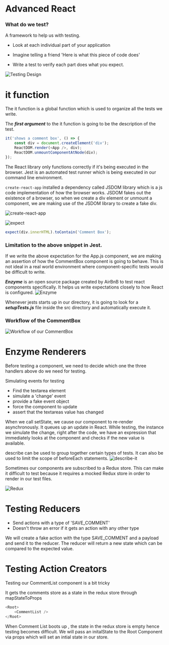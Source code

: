 # Advanced React

### What do we test?

A framework to help us with testing.

- Look at each individual part of your application
- Imagine telling a friend 'Here is what this piece
  of code does'

- Write a test to verify each part does what you expect.


![Testing Design](https://user-images.githubusercontent.com/15992276/58441516-9b52b900-80b0-11e9-8708-65b30e0a94d5.JPG)


# it function

The it function is a global function which is used to organize all the tests we write.

The **_first argument_** to the it function is going to be the description of the test.

```javascript
it('shows a comment box', () => {
	const div = document.createElement('div');
	ReactDOM.render(<App />, div);
	ReactDOM.unmountComponentAtNode(div);
});
```

The React library only functions
correctly if it's being executed in the browser. Jest is an
automated test runner which is being
executed in our command line environment.

`create-react-app` installed a dependency called JSDOM library which is a js code implementation of how the browser works. JSDOM
fakes out the existence of a browser, so when we create a div element or unmount a component, we are making use of the JSDOM library to create a fake div.

![create-react-app](https://user-images.githubusercontent.com/15992276/58441512-9aba2280-80b0-11e9-87c5-0d1fc4eb3571.JPG)


![expect](https://user-images.githubusercontent.com/15992276/58441515-9b52b900-80b0-11e9-9c79-20979067a3f3.JPG)

```javascript
expect(div.innerHTML).toContain('Comment Box');
```

### Limitation to the above snippet in Jest.

If we write the above expectation for the App.js component, we are making an assertion of how the CommentBox component is going to behave. This is not ideal in a real world environment where component-specific tests would be difficult to write.

**_Enzyme_** is an open source package created by AirBnB to test react components specifically. It helps us write expectations closely to how React is configured.
![Enzyme](https://user-images.githubusercontent.com/15992276/58441514-9aba2280-80b0-11e9-8bc0-cc2f5a9d8174.JPG)

Whenever jests starts up in our directory, it is going to look for a **_setupTests.js_** file inside the src directory and automatically execute it.

### Workflow of the CommentBox

![Workflow of our CommentBox](https://user-images.githubusercontent.com/15992276/58441517-9b52b900-80b0-11e9-9498-a706a90edc95.JPG)

# Enzyme Renderers

Before testing a component, we need to decide which one the three handlers above do we need for testing.

Simulating events for testing

- Find the textarea element
- simulate a 'change' event
- provide a fake event object
- force the component to update
- assert that the textareas value has changed

When we call setState, we cause our component to re-render asynchronously. It queues up an update in React. While testing, the instance we simulate the change, right after the code, we have an expression that immediately looks at the component and checks if the new value is available.

describe can be used to group together certain types of tests. It can also be used to limit the scope of beforeEach statements. 
![describe-it](https://user-images.githubusercontent.com/15992276/58441513-9aba2280-80b0-11e9-9b1d-1f8f51828a5f.JPG)

Sometimes our components are subscribed to a Redux store. This can make it difficult to test because it requires a mocked Redux store in order to render in our test files.

![Redux](https://user-images.githubusercontent.com/15992276/58450930-4da17500-80df-11e9-9d01-0e9c373fe575.JPG)

# Testing Reducers

- Send actions with a type of 'SAVE_COMMENT'
- Doesn't throw an error if it gets an action with any
  other type

We will create a fake action with the type SAVE_COMMENT and a payload and send it to the reducer. The reducer will return a new state which can be compared to the expected value.

# Testing Action Creators

Testing our CommentList component is a bit tricky

It gets the comments store as a state in the redux store through mapStateToProps

```javascript
<Root>
	<CommentList />
</Root>
```

When Comment List boots up , the state in the redux store is empty hence testing becomes difficult.
We will pass an initalState to the Root Component via props which will set an intial state in our store.
